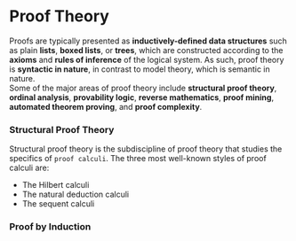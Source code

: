 # Proof Theory

Proofs are typically presented as **inductively-defined data structures** such as plain **lists**, **boxed lists**, or **trees**, which are constructed according to the **axioms** and **rules of inference** of the logical system. As such, proof theory is **syntactic in nature**, in contrast to model theory, which is semantic in nature.  
Some of the major areas of proof theory include **structural proof theory**, **ordinal analysis**, **provability logic**, **reverse mathematics**, **proof mining**, **automated theorem proving**, and **proof complexity**.


### Structural Proof Theory
Structural proof theory is the subdiscipline of proof theory that studies the specifics of `proof calculi`. The three most well-known styles of proof calculi are:
* The Hilbert calculi
* The natural deduction calculi
* The sequent calculi

### Proof by Induction